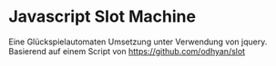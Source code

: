 # Javascript Slot Machine

Eine Glückspielautomaten Umsetzung unter Verwendung von jquery.
Basierend auf einem Script von https://github.com/odhyan/slot